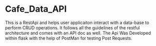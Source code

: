 # Cafe_Data_API
This is a RestApi and helps user applicaiton interact with a data-base to perform CRUD operations. It follows all the guidelines of the restful architecture and comes with an API doc as well. The Api Was Developed within flask with the help of PostMan for testing Post Requests.
